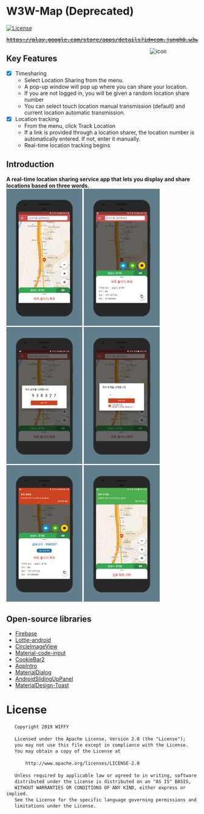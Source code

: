 # W3W-Map (Deprecated)
[![License](https://img.shields.io/badge/License-Apache%202.0-blue.svg)](https://opensource.org/licenses/Apache-2.0)
</br>

<pre><a href="https://play.google.com/store/apps/details?id=com.jungh0.w3w_map"><STRIKE>https://play.google.com/store/apps/details?id=com.jungh0.w3w_map</STRIKE></a></pre>

<img alt="icon" src="https://user-images.githubusercontent.com/8678595/66832108-25ce8300-ef94-11e9-91be-d027c110dd49.png" align="right" width="25%">

## Key Features
- [x] Timesharing
  - Select Location Sharing from the menu.   
  - A pop-up window will pop up where you can share your location.
  - If you are not logged in, you will be given a random location share number
  - You can select touch location manual transmission (default) and current location automatic transmission.
- [x] Location tracking
  - From the menu, click Track Location
  - If a link is provided through a location sharer, the location number is automatically entered. If not, enter it manually.
  - Real-time location tracking begins

## Introduction
**A real-time location sharing service app that lets you display and share locations based on three words.**
</br>
<img src='https://github.com/iveinvalue/W3W_Map/blob/master/resource/screenshot/1.png' width='200px'/>
<img src='https://github.com/iveinvalue/W3W_Map/blob/master/resource/screenshot/2.png' width='200px'/>
<img src='https://github.com/iveinvalue/W3W_Map/blob/master/resource/screenshot/3.png' width='200px'/>
<img src='https://github.com/iveinvalue/W3W_Map/blob/master/resource/screenshot/4.png' width='200px'/>
<br>
<img src='https://github.com/iveinvalue/W3W_Map/blob/master/resource/screenshot/5.png' width='200px'/>
<img src='https://github.com/iveinvalue/W3W_Map/blob/master/resource/screenshot/6.png' width='200px'/>
<br>

## Open-source libraries
- [Firebase](https://github.com/firebase/)
- [Lottie-android](https://github.com/airbnb/lottie-android)
- [CircleImageView](https://github.com/hdodenhof/CircleImageView)
- [Material-code-input](https://github.com/raycoarana/material-code-input)
- [CookieBar2](https://github.com/AviranAbady/CookieBar2)
- [AppIntro](https://github.com/AppIntro/AppIntro)
- [MaterialDialog](https://github.com/pepperonas/MaterialDialog)
- [AndroidSlidingUpPanel](https://github.com/umano/AndroidSlidingUpPanel)
- [MaterialDesign-Toast](https://github.com/valdesekamdem/MaterialDesign-Toast)

# License

```
   Copyright 2019 WIFFY

   Licensed under the Apache License, Version 2.0 (the "License");
   you may not use this file except in compliance with the License.
   You may obtain a copy of the License at

       http://www.apache.org/licenses/LICENSE-2.0

   Unless required by applicable law or agreed to in writing, software
   distributed under the License is distributed on an "AS IS" BASIS,
   WITHOUT WARRANTIES OR CONDITIONS OF ANY KIND, either express or implied.
   See the License for the specific language governing permissions and
   limitations under the License.
```
